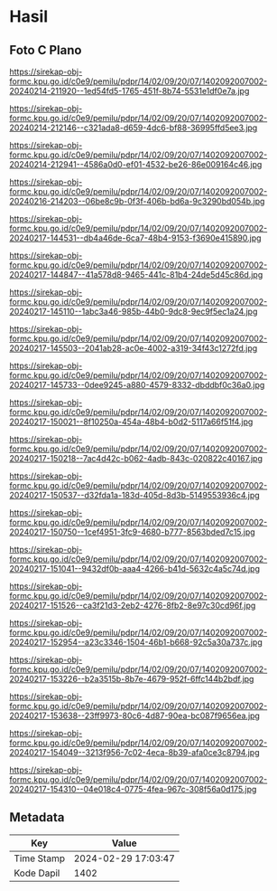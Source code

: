 # Hasil

## Foto C Plano

https://sirekap-obj-formc.kpu.go.id/c0e9/pemilu/pdpr/14/02/09/20/07/1402092007002-20240214-211920--1ed54fd5-1765-451f-8b74-5531e1df0e7a.jpg

https://sirekap-obj-formc.kpu.go.id/c0e9/pemilu/pdpr/14/02/09/20/07/1402092007002-20240214-212146--c321ada8-d659-4dc6-bf88-36995ffd5ee3.jpg

https://sirekap-obj-formc.kpu.go.id/c0e9/pemilu/pdpr/14/02/09/20/07/1402092007002-20240214-212941--4586a0d0-ef01-4532-be26-86e009164c46.jpg

https://sirekap-obj-formc.kpu.go.id/c0e9/pemilu/pdpr/14/02/09/20/07/1402092007002-20240216-214203--06be8c9b-0f3f-406b-bd6a-9c3290bd054b.jpg

https://sirekap-obj-formc.kpu.go.id/c0e9/pemilu/pdpr/14/02/09/20/07/1402092007002-20240217-144531--db4a46de-6ca7-48b4-9153-f3690e415890.jpg

https://sirekap-obj-formc.kpu.go.id/c0e9/pemilu/pdpr/14/02/09/20/07/1402092007002-20240217-144847--41a578d8-9465-441c-81b4-24de5d45c86d.jpg

https://sirekap-obj-formc.kpu.go.id/c0e9/pemilu/pdpr/14/02/09/20/07/1402092007002-20240217-145110--1abc3a46-985b-44b0-9dc8-9ec9f5ec1a24.jpg

https://sirekap-obj-formc.kpu.go.id/c0e9/pemilu/pdpr/14/02/09/20/07/1402092007002-20240217-145503--2041ab28-ac0e-4002-a319-34f43c1272fd.jpg

https://sirekap-obj-formc.kpu.go.id/c0e9/pemilu/pdpr/14/02/09/20/07/1402092007002-20240217-145733--0dee9245-a880-4579-8332-dbddbf0c36a0.jpg

https://sirekap-obj-formc.kpu.go.id/c0e9/pemilu/pdpr/14/02/09/20/07/1402092007002-20240217-150021--8f10250a-454a-48b4-b0d2-5117a66f51f4.jpg

https://sirekap-obj-formc.kpu.go.id/c0e9/pemilu/pdpr/14/02/09/20/07/1402092007002-20240217-150218--7ac4d42c-b062-4adb-843c-020822c40167.jpg

https://sirekap-obj-formc.kpu.go.id/c0e9/pemilu/pdpr/14/02/09/20/07/1402092007002-20240217-150537--d32fda1a-183d-405d-8d3b-5149553936c4.jpg

https://sirekap-obj-formc.kpu.go.id/c0e9/pemilu/pdpr/14/02/09/20/07/1402092007002-20240217-150750--1cef4951-3fc9-4680-b777-8563bded7c15.jpg

https://sirekap-obj-formc.kpu.go.id/c0e9/pemilu/pdpr/14/02/09/20/07/1402092007002-20240217-151041--9432df0b-aaa4-4266-b41d-5632c4a5c74d.jpg

https://sirekap-obj-formc.kpu.go.id/c0e9/pemilu/pdpr/14/02/09/20/07/1402092007002-20240217-151526--ca3f21d3-2eb2-4276-8fb2-8e97c30cd96f.jpg

https://sirekap-obj-formc.kpu.go.id/c0e9/pemilu/pdpr/14/02/09/20/07/1402092007002-20240217-152954--a23c3346-1504-46b1-b668-92c5a30a737c.jpg

https://sirekap-obj-formc.kpu.go.id/c0e9/pemilu/pdpr/14/02/09/20/07/1402092007002-20240217-153226--b2a3515b-8b7e-4679-952f-6ffc144b2bdf.jpg

https://sirekap-obj-formc.kpu.go.id/c0e9/pemilu/pdpr/14/02/09/20/07/1402092007002-20240217-153638--23ff9973-80c6-4d87-90ea-bc087f9656ea.jpg

https://sirekap-obj-formc.kpu.go.id/c0e9/pemilu/pdpr/14/02/09/20/07/1402092007002-20240217-154049--3213f956-7c02-4eca-8b39-afa0ce3c8794.jpg

https://sirekap-obj-formc.kpu.go.id/c0e9/pemilu/pdpr/14/02/09/20/07/1402092007002-20240217-154310--04e018c4-0775-4fea-967c-308f56a0d175.jpg


## Metadata

| Key        | Value               |
| ---------- | ------------------- |
| Time Stamp | 2024-02-29 17:03:47 |
| Kode Dapil | 1402                |



